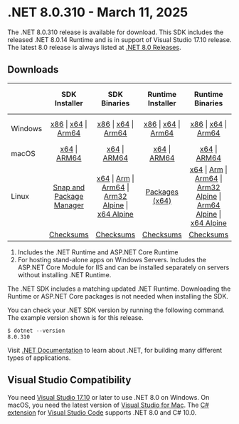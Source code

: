 # .NET 8.0.310 - March 11, 2025

The .NET 8.0.310 release is available for download. This SDK includes the released .NET 8.0.14 Runtime and is in support of Visual Studio 17.10 release. The latest 8.0 release is always listed at [.NET 8.0 Releases](../README.md).

## Downloads

|           | SDK Installer                        | SDK Binaries                 | Runtime Installer                                        | Runtime Binaries                                 | ASP.NET Core Runtime           |Windows Desktop Runtime          |
| --------- | :------------------------------------------:     | :----------------------:                 | :---------------------------:                            | :-------------------------:                      | :-----------------:            | :-----------------:            |
| Windows   | [x86][dotnet-sdk-win-x86.exe] \| [x64][dotnet-sdk-win-x64.exe] \| [Arm64][dotnet-sdk-win-arm64.exe] | [x86][dotnet-sdk-win-x86.zip] \| [x64][dotnet-sdk-win-x64.zip] \|  [Arm64][dotnet-sdk-win-arm64.zip] | [x86][dotnet-runtime-win-x86.exe] \| [x64][dotnet-runtime-win-x64.exe] \| [Arm64][dotnet-runtime-win-arm64.exe] | [x86][dotnet-runtime-win-x86.zip] \| [x64][dotnet-runtime-win-x64.zip] \| [Arm64][dotnet-runtime-win-arm64.zip] | [x86][aspnetcore-runtime-win-x86.exe] \| [x64][aspnetcore-runtime-win-x64.exe] \| [Hosting Bundle][dotnet-hosting-win.exe] | [x86][windowsdesktop-runtime-win-x86.exe] \| [x64][windowsdesktop-runtime-win-x64.exe] \| [Arm64][windowsdesktop-runtime-win-arm64.exe] |
| macOS     | [x64][dotnet-sdk-osx-x64.pkg] \| [ARM64][dotnet-sdk-osx-arm64.pkg] | [x64][dotnet-sdk-osx-x64.tar.gz] \| [ARM64][dotnet-sdk-osx-arm64.tar.gz]  | [x64][dotnet-runtime-osx-x64.pkg] \| [ARM64][dotnet-runtime-osx-arm64.pkg] | [x64][dotnet-runtime-osx-x64.tar.gz] \| [ARM64][dotnet-runtime-osx-arm64.tar.gz]| [x64][aspnetcore-runtime-osx-x64.tar.gz] \| [ARM64][aspnetcore-runtime-osx-arm64.tar.gz] | - |
| Linux     |  [Snap and Package Manager](../install-linux.md)  | [x64][dotnet-sdk-linux-x64.tar.gz] \| [Arm][dotnet-sdk-linux-arm.tar.gz]  \| [Arm64][dotnet-sdk-linux-arm64.tar.gz] \| [Arm32 Alpine][dotnet-sdk-linux-musl-arm.tar.gz]  \| [x64 Alpine][dotnet-sdk-linux-musl-x64.tar.gz] | [Packages (x64)][linux-packages] | [x64][dotnet-runtime-linux-x64.tar.gz] \| [Arm][dotnet-runtime-linux-arm.tar.gz] \| [Arm64][dotnet-runtime-linux-arm64.tar.gz] \| [Arm32 Alpine][dotnet-runtime-linux-musl-arm.tar.gz] \| [Arm64 Alpine][dotnet-runtime-linux-musl-arm64.tar.gz] \| [x64 Alpine][dotnet-runtime-linux-musl-x64.tar.gz]  | [x64][aspnetcore-runtime-linux-x64.tar.gz]  \| [Arm][aspnetcore-runtime-linux-arm.tar.gz] \| [Arm64][aspnetcore-runtime-linux-arm64.tar.gz] \| [x64 Alpine][aspnetcore-runtime-linux-musl-x64.tar.gz] | - |
|  | [Checksums][checksums-sdk]                             | [Checksums][checksums-sdk]                                      | [Checksums][checksums-runtime]                             | [Checksums][checksums-runtime]  | [Checksums][checksums-runtime]  | [Checksums][checksums-runtime] |

1. Includes the .NET Runtime and ASP.NET Core Runtime
2. For hosting stand-alone apps on Windows Servers. Includes the ASP.NET Core Module for IIS and can be installed separately on servers without installing .NET Runtime.

The .NET SDK includes a matching updated .NET Runtime. Downloading the Runtime or ASP.NET Core packages is not needed when installing the SDK.

You can check your .NET SDK version by running the following command. The example version shown is for this release.

```console
$ dotnet --version
8.0.310
```

Visit [.NET Documentation](https://learn.microsoft.com/dotnet/) to learn about .NET, for building many different types of applications.

## Visual Studio Compatibility

You need [Visual Studio 17.10](https://visualstudio.microsoft.com) or later to use .NET 8.0 on Windows. On macOS, you need the latest version of [Visual Studio for Mac](https://visualstudio.microsoft.com/vs/mac/). The [C# extension](https://code.visualstudio.com/docs/languages/dotnet) for [Visual Studio Code](https://code.visualstudio.com/) supports .NET 8.0 and C# 10.0.

[checksums-runtime]: https://builds.dotnet.microsoft.com/dotnet/checksums/8.0.14-sha.txt
[checksums-sdk]: https://builds.dotnet.microsoft.com/dotnet/checksums/8.0.14-sha.txt

[linux-packages]: ../install-linux.md


[//]: # ( Runtime 8.0.14)
[dotnet-runtime-linux-arm.tar.gz]: https://download.visualstudio.microsoft.com/download/pr/c3eae65b-60c5-4f4c-b466-e2671fa9e044/ca57cc875f7991917e6542fa404e94a9/dotnet-runtime-8.0.14-linux-arm.tar.gz
[dotnet-runtime-linux-arm64.tar.gz]: https://download.visualstudio.microsoft.com/download/pr/0e0083e7-0829-4d6b-ae47-6954508bb545/47c8c96704206348f8aced67d9f5552b/dotnet-runtime-8.0.14-linux-arm64.tar.gz
[dotnet-runtime-linux-musl-arm.tar.gz]: https://download.visualstudio.microsoft.com/download/pr/b88a6ecc-0c4b-4a7d-8132-f8721d61894b/0d3709409cc78b35be63a2f1af83d71b/dotnet-runtime-8.0.14-linux-musl-arm.tar.gz
[dotnet-runtime-linux-musl-arm64.tar.gz]: https://download.visualstudio.microsoft.com/download/pr/4017f053-7dfe-482b-a7d8-7302765e1753/61b9df3ac4ca545508eec68556c4ee1b/dotnet-runtime-8.0.14-linux-musl-arm64.tar.gz
[dotnet-runtime-linux-musl-x64.tar.gz]: https://download.visualstudio.microsoft.com/download/pr/3bd37eef-8186-4ffb-bd71-5385d93463c6/76615b9cbf7057ab7a57dc661c28a4f4/dotnet-runtime-8.0.14-linux-musl-x64.tar.gz
[dotnet-runtime-linux-x64.tar.gz]: https://download.visualstudio.microsoft.com/download/pr/a52595b3-f025-4bcd-a3fe-b6091e276d76/4c0d27fd34b79bf7c21ba401b84c76e4/dotnet-runtime-8.0.14-linux-x64.tar.gz
[dotnet-runtime-osx-arm64.pkg]: https://download.visualstudio.microsoft.com/download/pr/7ab5a9d0-b6ef-46ff-ad1b-9c3a29864056/76c1db11772e3c0a2f41d740d6712815/dotnet-runtime-8.0.14-osx-arm64.pkg
[dotnet-runtime-osx-arm64.tar.gz]: https://download.visualstudio.microsoft.com/download/pr/20e4640c-f87c-4371-97e2-68937dacd3f7/7a0ed049cb85070c9babb409cd0106f5/dotnet-runtime-8.0.14-osx-arm64.tar.gz
[dotnet-runtime-osx-x64.pkg]: https://download.visualstudio.microsoft.com/download/pr/07dd0e46-dfff-4a1c-b4d7-ebac5793a3e5/05c2421206e509ccb661f7ab21931405/dotnet-runtime-8.0.14-osx-x64.pkg
[dotnet-runtime-osx-x64.tar.gz]: https://download.visualstudio.microsoft.com/download/pr/521020c8-7a44-4b39-b34d-8c82b1b8a5b0/d5e9928ff69dcc6b2c491fc87853109f/dotnet-runtime-8.0.14-osx-x64.tar.gz
[dotnet-runtime-win-arm64.exe]: https://download.visualstudio.microsoft.com/download/pr/a044fd8e-f2b7-4e80-9bb1-a864b825559b/dc14efcde92a73b9bbb0a9c988cc45d1/dotnet-runtime-8.0.14-win-arm64.exe
[dotnet-runtime-win-arm64.zip]: https://download.visualstudio.microsoft.com/download/pr/72c29a97-7b76-49ba-9826-44f7be38f1c4/47e77fb726e7d992fc211bff1d24285d/dotnet-runtime-8.0.14-win-arm64.zip
[dotnet-runtime-win-x64.exe]: https://download.visualstudio.microsoft.com/download/pr/d90eedfa-ee55-4748-b672-9f01fdc5cba7/6fe60c798e09d343e9ed7621d094eba3/dotnet-runtime-8.0.14-win-x64.exe
[dotnet-runtime-win-x64.zip]: https://download.visualstudio.microsoft.com/download/pr/c150ceab-27e2-489e-94e1-a3c55d13a07f/41fe3d1d9850f0d8140d1d38cd84b04c/dotnet-runtime-8.0.14-win-x64.zip
[dotnet-runtime-win-x86.exe]: https://download.visualstudio.microsoft.com/download/pr/9aef7147-df1a-4ff5-8454-e5c45496daf4/13628738c789e1e9ec9ae2228f781a0e/dotnet-runtime-8.0.14-win-x86.exe
[dotnet-runtime-win-x86.zip]: https://download.visualstudio.microsoft.com/download/pr/7a262553-6cae-43b9-bb40-016a4cf90b14/bc16037f0887fde8dbf00f86c8825bbc/dotnet-runtime-8.0.14-win-x86.zip

[//]: # ( WindowsDesktop 8.0.14)
[windowsdesktop-runtime-win-arm64.exe]: https://download.visualstudio.microsoft.com/download/pr/b92fa275-5918-4e49-b131-21206ddaf3d3/052e1bf0aff5eabc1cfa89bea0b920f4/windowsdesktop-runtime-8.0.14-win-arm64.exe
[windowsdesktop-runtime-win-arm64.zip]: https://download.visualstudio.microsoft.com/download/pr/f08b1c16-9b4c-4320-b7e7-6a1d021410ca/b8444ceb35777c78b890927aece42a69/windowsdesktop-runtime-8.0.14-win-arm64.zip
[windowsdesktop-runtime-win-x64.exe]: https://download.visualstudio.microsoft.com/download/pr/64760cc4-228f-48e4-b57d-55f882dedc69/b181f927cb937ef06fbb6eb41e81fbd0/windowsdesktop-runtime-8.0.14-win-x64.exe
[windowsdesktop-runtime-win-x64.zip]: https://download.visualstudio.microsoft.com/download/pr/8fdce37d-fccb-4696-87f5-be381c711b6d/7ac28a87580a09b3696ef8af6901b26b/windowsdesktop-runtime-8.0.14-win-x64.zip
[windowsdesktop-runtime-win-x86.exe]: https://download.visualstudio.microsoft.com/download/pr/882d76b3-fd56-4808-a933-a3e3e30d0ccc/9b7d6a303a276deb808466a0fc8d52e6/windowsdesktop-runtime-8.0.14-win-x86.exe
[windowsdesktop-runtime-win-x86.zip]: https://download.visualstudio.microsoft.com/download/pr/c58be3da-f0c2-4f38-a3c7-752503b2406c/3269faf25dcba86f7ba1a39252fe28d0/windowsdesktop-runtime-8.0.14-win-x86.zip

[//]: # ( ASP 8.0.14)
[aspnetcore-runtime-linux-arm.tar.gz]: https://download.visualstudio.microsoft.com/download/pr/8e39953f-874d-4d34-a41d-2f0f761d9657/0ecb320781f83fb3a94620e1dae6fe27/aspnetcore-runtime-8.0.14-linux-arm.tar.gz
[aspnetcore-runtime-linux-arm64.tar.gz]: https://download.visualstudio.microsoft.com/download/pr/c7cf0f96-e75f-4376-9f4b-fb10b2129d0b/a0eeda2100a9fd1858b95c8d9267fa51/aspnetcore-runtime-8.0.14-linux-arm64.tar.gz
[aspnetcore-runtime-linux-musl-arm.tar.gz]: https://download.visualstudio.microsoft.com/download/pr/9a764ede-3005-4614-b89c-596c4edd9817/c0d09b9f210a508b88f060761bc7e055/aspnetcore-runtime-8.0.14-linux-musl-arm.tar.gz
[aspnetcore-runtime-linux-musl-arm64.tar.gz]: https://download.visualstudio.microsoft.com/download/pr/6051d61d-3546-43c3-a3a5-891b057dd240/59190faa572d9d8e6140e59b4da88787/aspnetcore-runtime-8.0.14-linux-musl-arm64.tar.gz
[aspnetcore-runtime-linux-musl-x64.tar.gz]: https://download.visualstudio.microsoft.com/download/pr/5de0c7c1-feed-4f36-9207-fe89719ea60d/6504c97a7a7ef10c9966216e1ba2eeac/aspnetcore-runtime-8.0.14-linux-musl-x64.tar.gz
[aspnetcore-runtime-linux-x64.tar.gz]: https://download.visualstudio.microsoft.com/download/pr/b901af61-a4e5-41db-9402-f6a035bf3ffc/af3e800d44ced22133fd88f8b7bc4ac0/aspnetcore-runtime-8.0.14-linux-x64.tar.gz
[aspnetcore-runtime-osx-arm64.tar.gz]: https://download.visualstudio.microsoft.com/download/pr/f9e2d7a3-eb31-4caa-a9b3-df82114818be/05f85cfb2520e3f3a69ecb399d4533f6/aspnetcore-runtime-8.0.14-osx-arm64.tar.gz
[aspnetcore-runtime-osx-x64.tar.gz]: https://download.visualstudio.microsoft.com/download/pr/04d7eaa1-cc07-4462-96fc-e0773f598da9/5936bc22cd233400d9d9244ecffb6b56/aspnetcore-runtime-8.0.14-osx-x64.tar.gz
[aspnetcore-runtime-win-arm64.exe]: https://download.visualstudio.microsoft.com/download/pr/24c4b784-49c3-4c19-901e-768ebba689c0/e4bc9d72deca91ec62451271c2fd1ff9/aspnetcore-runtime-8.0.14-win-arm64.exe
[aspnetcore-runtime-win-arm64.zip]: https://download.visualstudio.microsoft.com/download/pr/11100879-a288-425b-bb7e-7b95f0fab2b1/23ce8082e0744aa2a5bb992c0abf2c88/aspnetcore-runtime-8.0.14-win-arm64.zip
[aspnetcore-runtime-win-x64.exe]: https://download.visualstudio.microsoft.com/download/pr/a7fc411f-5e74-413b-af70-d2d65048f29b/e078a632c531013c962174a24611e5b3/aspnetcore-runtime-8.0.14-win-x64.exe
[aspnetcore-runtime-win-x64.zip]: https://download.visualstudio.microsoft.com/download/pr/7bb3fa1e-d62a-4bff-a857-b0232249e42c/0906acc6653a5f3fc5848d4e58af16ac/aspnetcore-runtime-8.0.14-win-x64.zip
[aspnetcore-runtime-win-x86.exe]: https://download.visualstudio.microsoft.com/download/pr/62a830a9-9853-4afb-b23e-d0e35039ce86/6f7455b2509928536299f6b75c00633b/aspnetcore-runtime-8.0.14-win-x86.exe
[aspnetcore-runtime-win-x86.zip]: https://download.visualstudio.microsoft.com/download/pr/a260566e-12c5-4cb8-ac92-415fffeeebeb/896d5dd0fcfb5f3f77a59b5acae09723/aspnetcore-runtime-8.0.14-win-x86.zip
[aspnetcore-runtime-composite-linux-arm.tar.gz]: https://download.visualstudio.microsoft.com/download/pr/fc8f9a52-5a86-41bf-84c9-c83c4ab9b9f3/68904f4b440149480c1c26ba78ca7efc/aspnetcore-runtime-composite-8.0.14-linux-arm.tar.gz
[aspnetcore-runtime-composite-linux-arm64.tar.gz]: https://download.visualstudio.microsoft.com/download/pr/8c2edc4c-4d9f-467b-ac33-7bddefb1281b/2eb042c8133e2d30afd6c689f844a7df/aspnetcore-runtime-composite-8.0.14-linux-arm64.tar.gz
[aspnetcore-runtime-composite-linux-musl-arm.tar.gz]: https://download.visualstudio.microsoft.com/download/pr/7b2b65b7-29e9-48d9-a4b3-41397d222196/65e710d09cc39b4dc20b8c20cf380f32/aspnetcore-runtime-composite-8.0.14-linux-musl-arm.tar.gz
[aspnetcore-runtime-composite-linux-musl-arm64.tar.gz]: https://download.visualstudio.microsoft.com/download/pr/9ae46473-9433-4b8b-9ad6-9adf29e0a2f1/902290bbe283e2fcd4992ab811849f46/aspnetcore-runtime-composite-8.0.14-linux-musl-arm64.tar.gz
[aspnetcore-runtime-composite-linux-musl-x64.tar.gz]: https://download.visualstudio.microsoft.com/download/pr/0eec36cf-c4dc-422a-8c80-7e478f80365c/aff34191689a52740cd7fcaa3026ab4e/aspnetcore-runtime-composite-8.0.14-linux-musl-x64.tar.gz
[aspnetcore-runtime-composite-linux-x64.tar.gz]: https://download.visualstudio.microsoft.com/download/pr/48378d22-e505-470d-a03b-ea072eda6095/6d26fabe2af9604fae26dc4116b862e0/aspnetcore-runtime-composite-8.0.14-linux-x64.tar.gz
[dotnet-hosting-win.exe]: https://download.visualstudio.microsoft.com/download/pr/fdec46ca-0355-4fa5-a0fb-a7b798d24957/c44beca075d298a722ff18adbfad3b81/dotnet-hosting-8.0.14-win.exe

[//]: # ( SDK 8.0.310)
[dotnet-sdk-linux-arm.tar.gz]: https://download.visualstudio.microsoft.com/download/pr/71352a1e-a3a0-4166-8bfb-7da568f1ae1e/2c97e2be425773e98e9b901eee08fcc5/dotnet-sdk-8.0.310-linux-arm.tar.gz
[dotnet-sdk-linux-arm64.tar.gz]: https://download.visualstudio.microsoft.com/download/pr/a38ed9fb-22ce-46fa-a0f5-d79e9e0527fe/ccce056b49040f162445a2218010162a/dotnet-sdk-8.0.310-linux-arm64.tar.gz
[dotnet-sdk-linux-musl-arm.tar.gz]: https://download.visualstudio.microsoft.com/download/pr/0358843a-7c5e-4c77-9b03-454aebe0e587/42e7d1266fe00d3931978d6333fd49c3/dotnet-sdk-8.0.310-linux-musl-arm.tar.gz
[dotnet-sdk-linux-musl-arm64.tar.gz]: https://download.visualstudio.microsoft.com/download/pr/611a6103-f9ef-4f6d-84bf-a39ba2a4fffe/ad1b2c86159f8e729710625c1380e9f9/dotnet-sdk-8.0.310-linux-musl-arm64.tar.gz
[dotnet-sdk-linux-musl-x64.tar.gz]: https://download.visualstudio.microsoft.com/download/pr/a8f29f5a-c004-47f4-afbd-bc6ea18815bf/8ee826a925199a3dfee871ffc5967b87/dotnet-sdk-8.0.310-linux-musl-x64.tar.gz
[dotnet-sdk-linux-x64.tar.gz]: https://download.visualstudio.microsoft.com/download/pr/cd4548fe-6343-4e04-9e75-1a5f4d05cb28/cc7ea3e1cf2674a9c737b9b7c6957e4b/dotnet-sdk-8.0.310-linux-x64.tar.gz
[dotnet-sdk-osx-arm64.pkg]: https://download.visualstudio.microsoft.com/download/pr/e38416af-1401-460a-81a2-9cd4077b35c6/4d112791b16c49734d73c5f420145af3/dotnet-sdk-8.0.310-osx-arm64.pkg
[dotnet-sdk-osx-arm64.tar.gz]: https://download.visualstudio.microsoft.com/download/pr/357d11a5-9826-45f5-ab7b-edfa85c55680/3a30aabac2327935e5d0476f625d7145/dotnet-sdk-8.0.310-osx-arm64.tar.gz
[dotnet-sdk-osx-x64.pkg]: https://download.visualstudio.microsoft.com/download/pr/95851588-e1fc-4db8-90ae-3013b68121fd/020facd70fa84f1c2053cbd134275b2d/dotnet-sdk-8.0.310-osx-x64.pkg
[dotnet-sdk-osx-x64.tar.gz]: https://download.visualstudio.microsoft.com/download/pr/3b7b4f45-2aeb-4c10-955e-6d982d247e6b/525bcfbde20e4593d7bc594ec0625386/dotnet-sdk-8.0.310-osx-x64.tar.gz
[dotnet-sdk-win-arm64.exe]: https://download.visualstudio.microsoft.com/download/pr/20f69af2-46d2-4a1c-8584-13fb4d741f45/d2d8ad8d3c37f7f0ba9f38abc966a81a/dotnet-sdk-8.0.310-win-arm64.exe
[dotnet-sdk-win-arm64.zip]: https://download.visualstudio.microsoft.com/download/pr/a8593e08-eaae-4a5b-8166-50197b2db7e2/a19f39ef0fafa31974028e616d87d4ca/dotnet-sdk-8.0.310-win-arm64.zip
[dotnet-sdk-win-x64.exe]: https://download.visualstudio.microsoft.com/download/pr/4fbba4d2-246b-4f69-bc1d-9003ca0c5a43/c05954d6dd791067764a9599d5fabe30/dotnet-sdk-8.0.310-win-x64.exe
[dotnet-sdk-win-x64.zip]: https://download.visualstudio.microsoft.com/download/pr/6127779c-85f6-4335-b101-e190c2fccb03/103ab27e8ee95db1219ff499584a0e5c/dotnet-sdk-8.0.310-win-x64.zip
[dotnet-sdk-win-x86.exe]: https://download.visualstudio.microsoft.com/download/pr/dc647e03-1013-4f29-8a90-a206d0587583/7fa5fafa72494f18fa8d8a896da24e25/dotnet-sdk-8.0.310-win-x86.exe
[dotnet-sdk-win-x86.zip]: https://download.visualstudio.microsoft.com/download/pr/c2a5280a-29c5-44bb-82c0-138aa9d444b7/8fe7b343fa08fb0d4e98cd3aec7ea1f1/dotnet-sdk-8.0.310-win-x86.zip
